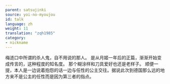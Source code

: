 ```yaml
---
parent: satsujinki
source: yoi-no-myoujou
id: talk
language: zh
weight: 11
translation: "zqh1985"
category:
- nickname
---
```


梅涟口中所谓的杀人鬼，自不用说的那人。
是从月姬一年后的正篇，渐渐开始变成传言的，这种程度的知名度。
那个糊涂样和刀具爱好也还是老样子。
顺便一提，本人是一边说着抱怨的话一边与任性的公主交往。据说此次到德国那么远的地方来不是公主的任性而是因为第三者的指点。
